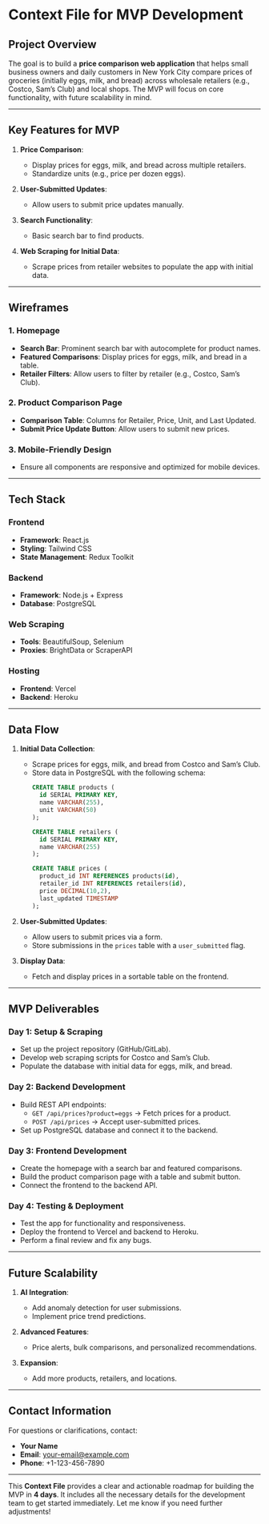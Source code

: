 # **Context File for MVP Development**

## **Project Overview**
The goal is to build a **price comparison web application** that helps small business owners and daily customers in New York City compare prices of groceries (initially eggs, milk, and bread) across wholesale retailers (e.g., Costco, Sam’s Club) and local shops. The MVP will focus on core functionality, with future scalability in mind.

---

## **Key Features for MVP**
1. **Price Comparison**:  
   - Display prices for eggs, milk, and bread across multiple retailers.  
   - Standardize units (e.g., price per dozen eggs).  

2. **User-Submitted Updates**:  
   - Allow users to submit price updates manually.  

3. **Search Functionality**:  
   - Basic search bar to find products.  

4. **Web Scraping for Initial Data**:  
   - Scrape prices from retailer websites to populate the app with initial data.  

---

## **Wireframes**
### **1. Homepage**
- **Search Bar**: Prominent search bar with autocomplete for product names.  
- **Featured Comparisons**: Display prices for eggs, milk, and bread in a table.  
- **Retailer Filters**: Allow users to filter by retailer (e.g., Costco, Sam’s Club).  

### **2. Product Comparison Page**
- **Comparison Table**: Columns for Retailer, Price, Unit, and Last Updated.  
- **Submit Price Update Button**: Allow users to submit new prices.  

### **3. Mobile-Friendly Design**
- Ensure all components are responsive and optimized for mobile devices.  

---

## **Tech Stack**
### **Frontend**
- **Framework**: React.js  
- **Styling**: Tailwind CSS  
- **State Management**: Redux Toolkit  

### **Backend**
- **Framework**: Node.js + Express  
- **Database**: PostgreSQL  

### **Web Scraping**
- **Tools**: BeautifulSoup, Selenium  
- **Proxies**: BrightData or ScraperAPI  

### **Hosting**
- **Frontend**: Vercel  
- **Backend**: Heroku  

---

## **Data Flow**
1. **Initial Data Collection**:  
   - Scrape prices for eggs, milk, and bread from Costco and Sam’s Club.  
   - Store data in PostgreSQL with the following schema:  
     ```sql
     CREATE TABLE products (
       id SERIAL PRIMARY KEY,
       name VARCHAR(255),
       unit VARCHAR(50)
     );

     CREATE TABLE retailers (
       id SERIAL PRIMARY KEY,
       name VARCHAR(255)
     );

     CREATE TABLE prices (
       product_id INT REFERENCES products(id),
       retailer_id INT REFERENCES retailers(id),
       price DECIMAL(10,2),
       last_updated TIMESTAMP
     );
     ```

2. **User-Submitted Updates**:  
   - Allow users to submit prices via a form.  
   - Store submissions in the `prices` table with a `user_submitted` flag.  

3. **Display Data**:  
   - Fetch and display prices in a sortable table on the frontend.  

---

## **MVP Deliverables**
### **Day 1: Setup & Scraping**
- Set up the project repository (GitHub/GitLab).  
- Develop web scraping scripts for Costco and Sam’s Club.  
- Populate the database with initial data for eggs, milk, and bread.  

### **Day 2: Backend Development**
- Build REST API endpoints:  
  - `GET /api/prices?product=eggs` → Fetch prices for a product.  
  - `POST /api/prices` → Accept user-submitted prices.  
- Set up PostgreSQL database and connect it to the backend.  

### **Day 3: Frontend Development**
- Create the homepage with a search bar and featured comparisons.  
- Build the product comparison page with a table and submit button.  
- Connect the frontend to the backend API.  

### **Day 4: Testing & Deployment**
- Test the app for functionality and responsiveness.  
- Deploy the frontend to Vercel and backend to Heroku.  
- Perform a final review and fix any bugs.  

---

## **Future Scalability**
1. **AI Integration**:  
   - Add anomaly detection for user submissions.  
   - Implement price trend predictions.  

2. **Advanced Features**:  
   - Price alerts, bulk comparisons, and personalized recommendations.  

3. **Expansion**:  
   - Add more products, retailers, and locations.  

---

## **Contact Information**
For questions or clarifications, contact:  
- **Your Name**  
- **Email**: your-email@example.com  
- **Phone**: +1-123-456-7890  

---

This **Context File** provides a clear and actionable roadmap for building the MVP in **4 days**. It includes all the necessary details for the development team to get started immediately. Let me know if you need further adjustments!